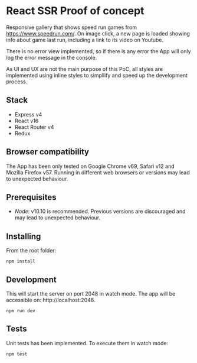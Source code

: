 # React SSR Proof of concept

Responsive gallery that shows speed run games from https://www.speedrun.com/. On image click, a new page is loaded showing info about game last run, including a link to its video on Youtube.

There is no error view implemented, so if there is any error the App will only log the error message in the console.

As UI and UX are not the main purpose of this PoC, all styles are implemented using inline styles to simpllify and speed up the development process.

## Stack
- Express v4
- React v16
- React Router v4
- Redux

## Browser compatibility

The App has been only tested on Google Chrome v69, Safari v12 and Mozilla Firefox v57. Running in different web browsers or versions may lead to unexpected behaviour.

## Prerequisites

- *Node*: v10.10 is recommended. Previous versions are discouraged and may lead to unexpected behaviour.

## Installing

From the root folder:
```
npm install
```

## Development

This will start the server on port 2048 in watch mode. The app will be accessible on: http://localhost:2048.

```
npm run dev
```

## Tests

Unit tests has been implemented. To execute them in watch mode:

```
npm test
```